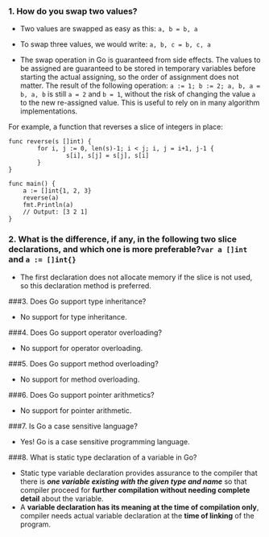### 1. How do you swap two values?

* Two values are swapped as easy as this:
    ```a, b = b, a```

* To swap three values, we would write:
    ```a, b, c = b, c, a```

* The swap operation in Go is guaranteed from side effects. The values to be assigned are guaranteed to be stored in temporary variables before starting the actual assigning, so the order of assignment does not matter. The result of the following operation: ```a := 1; b := 2; a, b, a = b, a, b``` is still ```a = 2``` and ```b = 1```, without the risk of changing the value ```a``` to the new re-assigned value. This is useful to rely on in many algorithm implementations.

For example, a function that reverses a slice of integers in place:

```
func reverse(s []int) {
        for i, j := 0, len(s)-1; i < j; i, j = i+1, j-1 {
                s[i], s[j] = s[j], s[i]
        }
}

func main() {
    a := []int{1, 2, 3}
    reverse(a)
    fmt.Println(a)
    // Output: [3 2 1]
}
```

### 2. What is the difference, if any, in the following two slice declarations, and which one is more preferable?```var a []int``` and ```a := []int{}```

* The first declaration does not allocate memory if the slice is not used, so this declaration method is preferred.


###3. Does Go support type inheritance?

* No support for type inheritance.

###4. Does Go support operator overloading?
* No support for operator overloading.


###5. Does Go support method overloading?
* No support for method overloading.



###6. Does Go support pointer arithmetics?
* No support for pointer arithmetic.





###7. Is Go a case sensitive language?
* Yes! Go is a case sensitive programming language.



###8. What is static type declaration of a variable in Go?
* Static type variable declaration provides assurance to the compiler that there is ***one variable existing with the given type and name*** so that compiler proceed for **further compilation without needing complete detail** about the variable. 
* A **variable declaration has its meaning at the time of compilation only**, compiler needs actual variable declaration at the **time of linking** of the program.
















